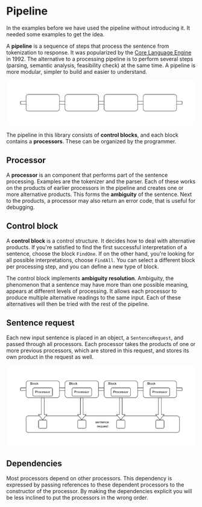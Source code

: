 # Pipeline

In the examples before we have used the pipeline without introducing it. It needed some examples to get the idea.

A __pipeline__ is a sequence of steps that process the sentence from tokenization to response. It was popularized by the [Core Language Engine](https://mitpress.mit.edu/9780262512091/the-core-language-engine/) in 1992. The alternative to a processing pipeline is to perform several steps (parsing, semantic analysis, feasibility check) at the same time. A pipeline is more modular, simpler to build and easier to understand.

![Pipeline](../images/pipeline.drawio.png)

The pipeline in this library consists of __control blocks__, and each block contains a __processors__. These can be organized by the programmer. 

## Processor

A __processor__ is an component that performs part of the sentence processing. Examples are the tokenizer and the parser. Each of these works on the products of earlier processors in the pipeline and creates one or more alternative products. This forms the __ambiguity__ of the sentence. Next to the products, a processor may also return an error code, that is useful for debugging.

## Control block

A __control block__ is a control structure. It decides how to deal with alternative products. If you're satisfied to find the first successful interpretation of a sentence, choose the block `FindOne`. If on the other hand, you're looking for all possible interpretations, choose `FindAll`. You can select a different block per processing step, and you can define a new type of block.

The control block implements __ambiguity resolution__. Ambiguity, the phenomenon that a sentence may have more than one possible meaning, appears at different levels of processing. It allows each processor to produce multiple alternative readings to the same input. Each of these alternatives will then be tried with the rest of the pipeline.

## Sentence request

Each new input sentence is placed in an object, a `SentenceRequest`, and passed through all processors. Each processor takes the products of one or more previous processors, which are stored in this request, and stores its own product in the request as well.

![Pipeline](../images/pipeline-request.drawio.png)

## Dependencies

Most processors depend on other processors. This dependency is expressed by passing references to these dependent processors to the constructor of the processor. By making the dependencies explicit you will be less inclined to put the processors in the wrong order.
